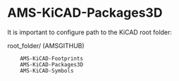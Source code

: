 # AMS-KiCAD-Packages3D

It is important to configure path to the KiCAD root folder:

root_folder/ (AMSGITHUB)

        AMS-KiCAD-Footprints
        AMS-KiCAD-Packages3D
        AMS-KiCAD-Symbols
